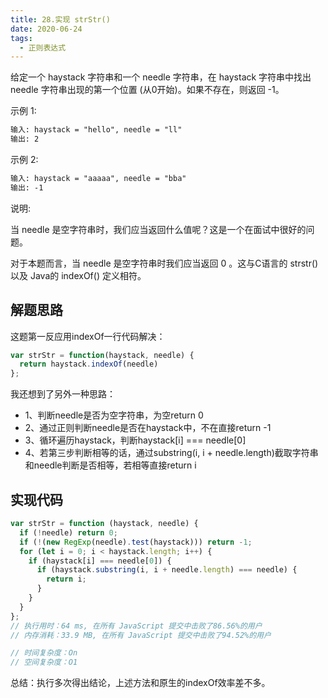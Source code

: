 ```yaml
---
title: 28.实现 strStr()
date: 2020-06-24
tags:
  - 正则表达式
---
```

给定一个 haystack 字符串和一个 needle 字符串，在 haystack 字符串中找出 needle 字符串出现的第一个位置 (从0开始)。如果不存在，则返回  -1。

示例 1:
```md
输入: haystack = "hello", needle = "ll"
输出: 2
```
示例 2:
```md
输入: haystack = "aaaaa", needle = "bba"
输出: -1
```
说明:

当 needle 是空字符串时，我们应当返回什么值呢？这是一个在面试中很好的问题。

对于本题而言，当 needle 是空字符串时我们应当返回 0 。这与C语言的 strstr() 以及 Java的 indexOf() 定义相符。

## 解题思路
这题第一反应用indexOf一行代码解决：
```js
var strStr = function(haystack, needle) {
  return haystack.indexOf(needle)
};
```
我还想到了另外一种思路：
- 1、判断needle是否为空字符串，为空return 0
- 2、通过正则判断needle是否在haystack中，不在直接return -1
- 3、循环遍历haystack，判断haystack[i] === needle[0]
- 4、若第三步判断相等的话，通过substring(i, i + needle.length)截取字符串和needle判断是否相等，若相等直接return i

## 实现代码
```js
var strStr = function (haystack, needle) {
  if (!needle) return 0;
  if (!(new RegExp(needle).test(haystack))) return -1;
  for (let i = 0; i < haystack.length; i++) {
    if (haystack[i] === needle[0]) {
      if (haystack.substring(i, i + needle.length) === needle) {
        return i;
      }
    }
  }
};
// 执行用时：64 ms, 在所有 JavaScript 提交中击败了86.56%的用户
// 内存消耗：33.9 MB, 在所有 JavaScript 提交中击败了94.52%的用户

// 时间复杂度：On
// 空间复杂度：O1
```
总结：执行多次得出结论，上述方法和原生的indexOf效率差不多。

